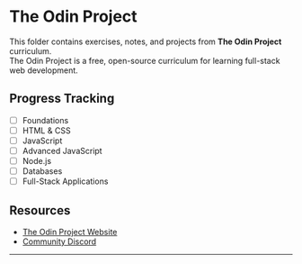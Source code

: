 # The Odin Project

This folder contains exercises, notes, and projects from **The Odin Project** curriculum.  
The Odin Project is a free, open-source curriculum for learning full-stack web development.

## Progress Tracking
- [ ] Foundations  
- [ ] HTML & CSS  
- [ ] JavaScript  
- [ ] Advanced JavaScript  
- [ ] Node.js  
- [ ] Databases  
- [ ] Full-Stack Applications  

## Resources
- [The Odin Project Website](https://www.theodinproject.com/)  
- [Community Discord](https://discord.gg/theodinproject)  

---

